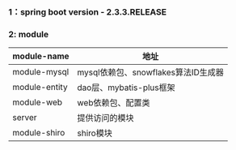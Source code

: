 ### 1：spring boot version - 2.3.3.RELEASE
### 2: module
module-name | 地址 
---|---
module-mysql | mysql依赖包、snowflakes算法ID生成器
module-entity | dao层、mybatis-plus框架
module-web | web依赖包、配置类
server | 提供访问的模块
module-shiro | shiro模块
